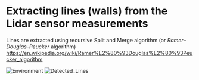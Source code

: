 # Extracting lines (walls) from the Lidar sensor measurements
Lines are extracted using recursive Split and Merge algorithm (or *Ramer–Douglas–Peucker* algorithm) https://en.wikipedia.org/wiki/Ramer%E2%80%93Douglas%E2%80%93Peucker_algorithm

![Environment](https://github.com/666KostA666/Robotics/blob/master/Autonomous%20mobile%20robots/Line%20extraction%20form%20Lidar%20sensor%20using%20Split-and-Merge%20algorithm/src/images%20example/environment.png)
![Detected_Lines](https://github.com/666KostA666/Robotics/blob/master/Autonomous%20mobile%20robots/Line%20extraction%20form%20Lidar%20sensor%20using%20Split-and-Merge%20algorithm/src/images%20example/detectedLines.png)


